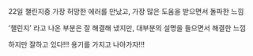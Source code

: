 22일 챌린지중 가장 허망한 에러를 만났고, 가장 많은 도움을 받으면서 돌파한 느낌

'챌린지' 라고 나온 부분은 잘 해결해 냈지만, 대부분의 설명을 들으면서 해결한 느낌

하지만 잘하고 있다!!! 용기를 가지고 나아가자!!!
